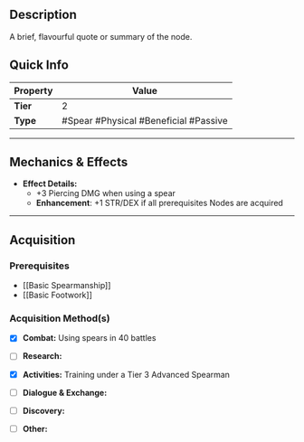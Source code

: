 ## Description
 A brief, flavourful quote or summary of the node.

## Quick Info
| Property | Value                                 |
| -------- | ------------------------------------- |
| **Tier** | 2                                     |
| **Type** | #Spear #Physical #Beneficial #Passive |

---

## Mechanics & Effects
- **Effect Details:**
    - +3 Piercing DMG when using a spear
    - **Enhancement**: +1 STR/DEX if all prerequisites Nodes are acquired

---

## Acquisition
### Prerequisites
- [[Basic Spearmanship]]
- [[Basic Footwork]]

### Acquisition Method(s)
- [x] **Combat:** Using spears in 40 battles
- [ ] **Research:** 
- [x] **Activities:** Training under a Tier 3 Advanced Spearman
- [ ] **Dialogue & Exchange:** 
- [ ] **Discovery:** 
- [ ] **Other:** 

